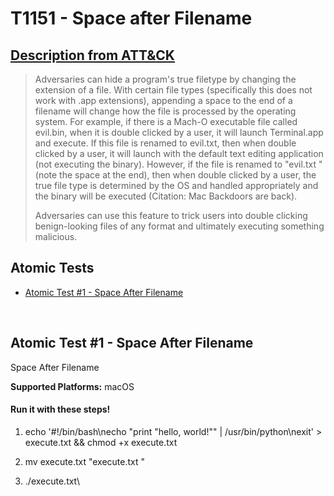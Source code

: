 # T1151 - Space after Filename
## [Description from ATT&CK](https://attack.mitre.org/wiki/Technique/T1151)
<blockquote>Adversaries can hide a program's true filetype by changing the extension of a file. With certain file types (specifically this does not work with .app extensions), appending a space to the end of a filename will change how the file is processed by the operating system. For example, if there is a Mach-O executable file called evil.bin, when it is double clicked by a user, it will launch Terminal.app and execute. If this file is renamed to evil.txt, then when double clicked by a user, it will launch with the default text editing application (not executing the binary). However, if the file is renamed to "evil.txt " (note the space at the end), then when double clicked by a user, the true file type is determined by the OS and handled appropriately and the binary will be executed (Citation: Mac Backdoors are back). 

Adversaries can use this feature to trick users into double clicking benign-looking files of any format and ultimately executing something malicious.</blockquote>

## Atomic Tests

- [Atomic Test #1 - Space After Filename](#atomic-test-1---space-after-filename)


<br/>

## Atomic Test #1 - Space After Filename
Space After Filename

**Supported Platforms:** macOS


#### Run it with these steps!
1. echo '#!/bin/bash\necho "print \"hello, world!\"" | /usr/bin/python\nexit' > execute.txt && chmod +x execute.txt

2. mv execute.txt "execute.txt "

3. ./execute.txt\ 


<br/>
